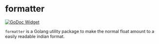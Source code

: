 # formatter

[![GoDoc Widget]][GoDoc]

`formatter` is a Golang utility package to make the normal float amount to a easily readable indian format. 


[GoDoc]: https://godoc.org/github.com/go-chi/chi
[GoDoc Widget]: https://godoc.org/github.com/go-chi/chi?status.svg
